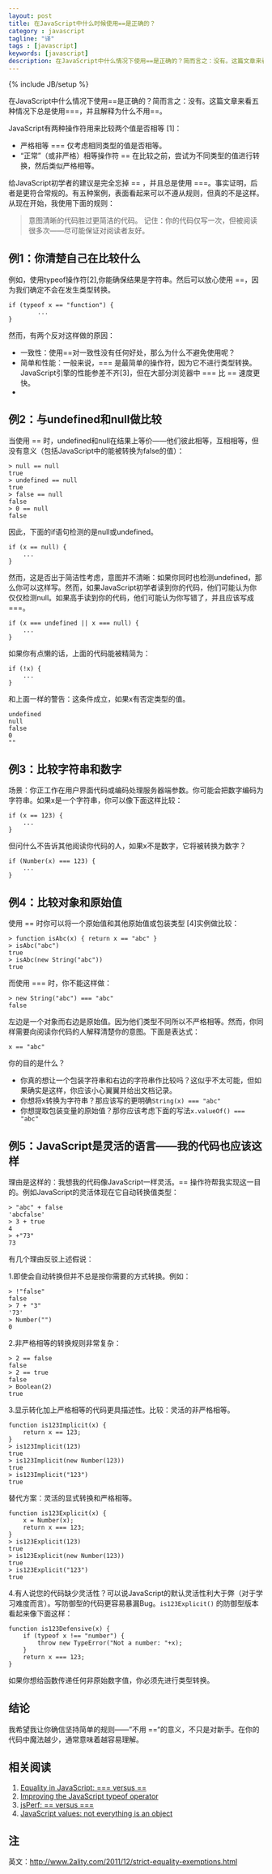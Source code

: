 ```yaml
---
layout: post
title: 在JavaScript中什么时候使用==是正确的？
category : javascript
tagline: "译"
tags : [javascript]
keywords: [javascript]
description: 在JavaScript中什么情况下使用==是正确的？简而言之：没有。这篇文章来看五种情况下总是使用===，并且解释为什么不用==。
---
```

{% include JB/setup %}

在JavaScript中什么情况下使用==是正确的？简而言之：没有。这篇文章来看五种情况下总是使用===，并且解释为什么不用==。

JavaScript有两种操作符用来比较两个值是否相等 [1]：

- 严格相等 === 仅考虑相同类型的值是否相等。
- “正常”（或非严格）相等操作符 == 在比较之前，尝试为不同类型的值进行转换，然后类似严格相等。

给JavaScript初学者的建议是完全忘掉 == ，并且总是使用 ===。事实证明，后者是更符合常规的。有五种案例，表面看起来可以不遵从规则，但真的不是这样。从现在开始，我使用下面的规则：

> 意图清晰的代码胜过更简洁的代码。
记住：你的代码仅写一次，但被阅读很多次——尽可能保证对阅读者友好。

## 例1：你清楚自己在比较什么

例如，使用typeof操作符[2],你能确保结果是字符串。然后可以放心使用 ==，因为我们确定不会在发生类型转换。

	if (typeof x == "function") {
	        ...
	}

然而，有两个反对这样做的原因：

- 一致性：使用==对一致性没有任何好处，那么为什么不避免使用呢？
- 简单和性能：一般来说，=== 是最简单的操作符，因为它不进行类型转换。JavaScript引擎的性能参差不齐[3]，但在大部分浏览器中 === 比 == 速度更快。
- 
## 例2：与undefined和null做比较

当使用 == 时，undefined和null在结果上等价——他们彼此相等，互相相等，但没有意义（包括JavaScript中的能被转换为false的值）：

    > null == null
    true
    > undefined == null
    true
    > false == null
    false
    > 0 == null
    false

因此，下面的if语句检测的是null或undefined。

    if (x == null) {
        ...
    }

然而，这是否出于简洁性考虑，意图并不清晰：如果你同时也检测undefined，那么你可以这样写。然而，如果JavaScript初学者读到你的代码，他们可能认为你仅仅检测null。如果高手读到你的代码，他们可能认为你写错了，并且应该写成 ===。

    if (x === undefined || x === null) {
        ...
    }

如果你有点懒的话，上面的代码能被精简为：

    if (!x) {
        ...
    }

和上面一样的警告：这条件成立，如果x有否定类型的值。

    undefined
    null
    false
    0
    ""

## 例3：比较字符串和数字

场景：你正工作在用户界面代码或编码处理服务器端参数。你可能会把数字编码为字符串。如果x是一个字符串，你可以像下面这样比较：

    if (x == 123) {
        ...
    }

但问什么不告诉其他阅读你代码的人，如果x不是数字，它将被转换为数字？

    if (Number(x) === 123) {
        ...
    }

## 例4：比较对象和原始值

使用 == 时你可以将一个原始值和其他原始值或包装类型 [4]实例做比较：

    > function isAbc(x) { return x == "abc" }
    > isAbc("abc")
    true
    > isAbc(new String("abc"))
    true

而使用 === 时，你不能这样做：

    > new String("abc") === "abc"
    false

左边是一个对象而右边是原始值。因为他们类型不同所以不严格相等。然而，你同样需要向阅读你代码的人解释清楚你的意图。下面是表达式：

	x == "abc"

你的目的是什么？

- 你真的想让一个包装字符串和右边的字符串作比较吗？这似乎不太可能，但如果确实是这样，你应该小心翼翼并给出文档记录。
- 你想将x转换为字符串？那应该写的更明确`String(x) === "abc"`
- 你想提取包装变量的原始值？那你应该考虑下面的写法`x.valueOf() === "abc"`

## 例5：JavaScript是灵活的语言——我的代码也应该这样

理由是这样的：我想我的代码像JavaScript一样灵活。== 操作符帮我实现这一目的。例如JavaScript的灵活体现在它自动转换值类型：

    > "abc" + false
    'abcfalse'
    > 3 + true
    4
    > +"73"
    73

有几个理由反驳上述假说：

1.即使会自动转换但并不总是按你需要的方式转换。例如：

    > !"false"
    false
    > 7 + "3"
    '73'
    > Number("")
    0

2.非严格相等的转换规则非常复杂：

    > 2 == false
    false
    > 2 == true
    false
    > Boolean(2)
    true

3.显示转化加上严格相等的代码更具描述性。比较：灵活的非严格相等。

	function is123Implicit(x) {
        return x == 123;
    }
    > is123Implicit(123)
    true
    > is123Implicit(new Number(123))
    true
    > is123Implicit("123")
    true

  替代方案：灵活的显式转换和严格相等。

	function is123Explicit(x) {
        x = Number(x);
        return x === 123;
    }
    > is123Explicit(123)
    true
    > is123Explicit(new Number(123))
    true
    > is123Explicit("123")
    true
 

4.有人说您的代码缺少灵活性？可以说JavaScript的默认灵活性利大于弊（对于学习难度而言）。写防御型的代码更容易暴漏Bug。`is123Explicit()` 的防御型版本看起来像下面这样：

	function is123Defensive(x) {
        if (typeof x !== "number") {
            throw new TypeError("Not a number: "+x);
        }
        return x === 123;
    }

如果你想给函数传递任何非原始数字值，你必须先进行类型转换。

## 结论

我希望我让你确信坚持简单的规则——”不用 ==“的意义，不只是对新手。在你的代码中魔法越少，通常意味着越容易理解。

## 相关阅读

1. [Equality in JavaScript: === versus ==](http://www.2ality.com/2011/06/javascript-equality.html)
2. [Improving the JavaScript typeof operator](http://www.2ality.com/2011/11/improving-typeof.html)
3. [jsPerf: == versus ===](http://jsperf.com/equ-vs-strict-equ)
4. [JavaScript values: not everything is an object](http://www.2ality.com/2011/03/javascript-values-not-everything-is.html)

## 注

英文：http://www.2ality.com/2011/12/strict-equality-exemptions.html
